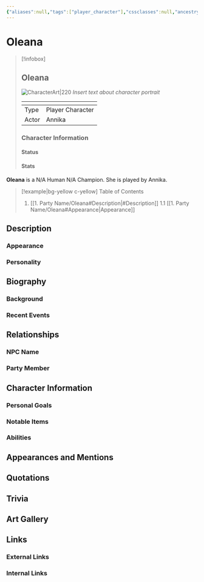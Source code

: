 ```yaml
---
{"aliases":null,"tags":["player_character"],"cssclasses":null,"ancestry":"Human","heritage":"N/A","background":"Acolyte","class":"Champion","subclass":"N/A","player_name":"Annika","dg-publish":true,"permalink":"/1-party-name/oleana/","dgPassFrontmatter":true}
---
```


# Oleana
> [!infobox]
> ## **Oleana**
> ![CharacterArt|220](https://encrypted-tbn0.gstatic.com/images?q=tbn:ANd9GcR0qAyHWqphrd9sdj7KtA7Pu4iX-bxcnKBdBw&s)
> *Insert text about character portrait*
> <table><colgroup></colgroup><thead><tr><th></th><th></th></tr></thead><tbody><tr><td>Type</td><td>Player Character</td></tr><tr><td>Actor</td><td>Annika</td></tr><tr></tbody></table>
> <h3> Character Information </h3>
> 
> <h4> Status </h4>
> 
> <h4> Stats </h4>
> 

**Oleana** is a N/A Human N/A Champion. She is played by Annika.

> [!example|bg-yellow c-yellow] Table of Contents 
> 1. [[1. Party Name/Oleana#Description\|#Description]]
> 	1.1 [[1. Party Name/Oleana#Appearance\|Appearance]]

## Description
### Appearance
### Personality

## Biography
### Background
### Recent Events

## Relationships 
### NPC Name
### Party Member

## Character Information
### Personal Goals 
### Notable Items
### Abilities 

## Appearances and Mentions

## Quotations

## Trivia

## Art Gallery

## Links
### External Links
### Internal Links